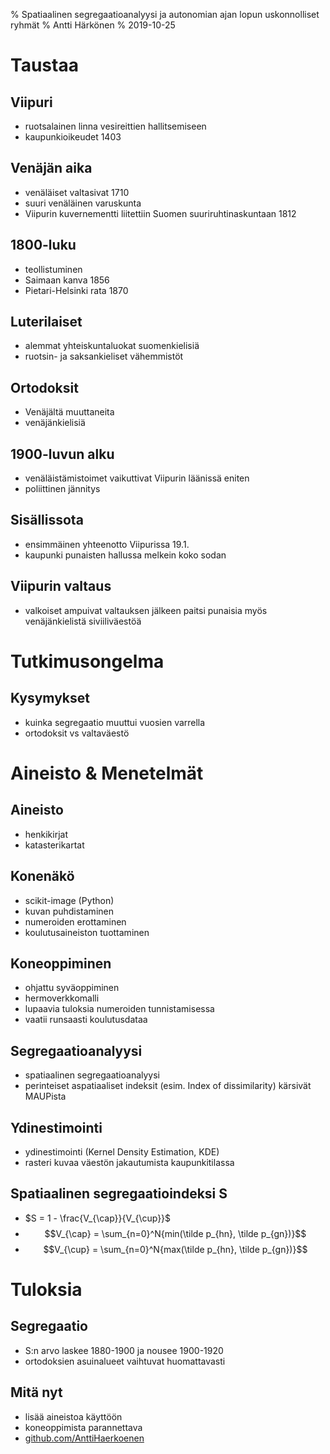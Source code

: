 % Spatiaalinen segregaatioanalyysi ja autonomian ajan lopun uskonnolliset ryhmät
% Antti Härkönen
% 2019-10-25

# Taustaa

## Viipuri

- ruotsalainen linna vesireittien hallitsemiseen
- kaupunkioikeudet 1403

## Venäjän aika

- venäläiset valtasivat 1710
- suuri venäläinen varuskunta
- Viipurin kuvernementti liitettiin Suomen suuriruhtinaskuntaan 1812

## 1800-luku

- teollistuminen
- Saimaan kanva 1856
- Pietari-Helsinki rata 1870

## Luterilaiset

- alemmat yhteiskuntaluokat suomenkielisiä
- ruotsin- ja saksankieliset vähemmistöt

## Ortodoksit

- Venäjältä muuttaneita
- venäjänkielisiä

## 1900-luvun alku

- venäläistämistoimet vaikuttivat Viipurin läänissä eniten
- poliittinen jännitys

## Sisällissota

- ensimmäinen yhteenotto Viipurissa 19.1. 
- kaupunki punaisten hallussa melkein koko sodan

## Viipurin valtaus

- valkoiset ampuivat valtauksen jälkeen paitsi punaisia myös venäjänkielistä siviiliväestöä

# Tutkimusongelma

## Kysymykset

- kuinka segregaatio muuttui vuosien varrella
- ortodoksit vs valtaväestö

# Aineisto & Menetelmät

## Aineisto

- henkikirjat
- katasterikartat

## Konenäkö

- scikit-image (Python)
- kuvan puhdistaminen
- numeroiden erottaminen
- koulutusaineiston tuottaminen

## Koneoppiminen

- ohjattu syväoppiminen
- hermoverkkomalli
- lupaavia tuloksia numeroiden tunnistamisessa
- vaatii runsaasti koulutusdataa

## Segregaatioanalyysi

- spatiaalinen segregaatioanalyysi
- perinteiset aspatiaaliset indeksit (esim. Index of dissimilarity) kärsivät MAUPista

## Ydinestimointi

- ydinestimointi (Kernel Density Estimation, KDE)
- rasteri kuvaa väestön jakautumista kaupunkitilassa

<section>
<figure></figure>
</section>

## Spatiaalinen segregaatioindeksi S

- $S = 1 - \frac{V_{\cap}}{V_{\cup}}$
- $$V_{\cap} = \sum_{n=0}^N{min(\tilde p_{hn}, \tilde p_{gn})}$$
- $$V_{\cup} = \sum_{n=0}^N{max(\tilde p_{hn}, \tilde p_{gn})}$$

# Tuloksia

## Segregaatio

- S:n arvo laskee 1880-1900 ja nousee 1900-1920
- ortodoksien asuinalueet vaihtuvat huomattavasti

## Mitä nyt

- lisää aineistoa käyttöön
- koneoppimista parannettava
- [github.com/AnttiHaerkoenen](https://www.github.com/AnttiHaerkoenen)
